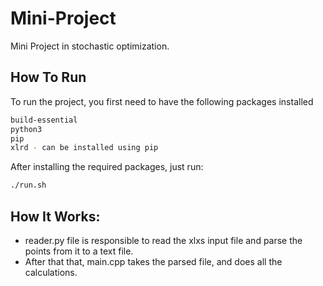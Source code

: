 # Mini-Project
Mini Project in stochastic optimization.
## How To Run
To run the project, you first need to have the following packages installed
```bash
build-essential
python3
pip
xlrd - can be installed using pip
```
After installing the required packages, just run:
```bash
./run.sh
```
## How It Works:
* reader.py file is responsible to read the xlxs input file and parse the points from it to a text file.
* After that that, main.cpp takes the parsed file, and does all the calculations.

